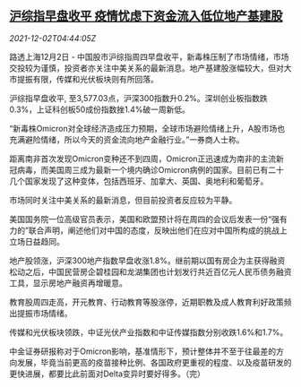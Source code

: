 <!--1638421262000-->
[沪综指早盘收平 疫情忧虑下资金流入低位地产基建股](https://cn.reuters.com/article/china-stock-market-morning-1202-idCNKBS2IH0A6)
------

<div><i>2021-12-02T04:44:05Z</i></div><p>路透上海12月2日 - 中国股市沪综指周四早盘收平，新毒株压制了市场情绪，市场交投较为谨慎，投资者亦关注中美关系的最新消息。地产基建股涨幅较大，但对大市提振有限，传媒和光伏板块则有所回落。</p><p>沪综指早盘收平, 至3,577.03点，沪深300指数升0.2%。深圳创业板指数跌0.3%，上证科创板50成份指数挫1.4%破一周新低。</p><p>“新毒株Omicron对全球经济造成压力预期，全球市场避险情绪上升，A股市场也充满避险情绪，所以今天的资金流向地产金融行业。”一券商人士称。</p><p>距离南非首次发现Omicron变种还不到四周，Omicron正迅速成为南非的主流新冠病毒，而美国周三成为最新一个境内确诊Omicron病例的国家。目前已有二十几个国家发现了这种变体，包括西班牙、加拿大、英国、奥地利和葡萄牙。</p><p>市场同时关注中美关系的最新消息，但目前投资者反应较为平静。</p><p>美国国务院一位高级官员表示，美国和欧盟预计将在周四的会议后发表一份“强有力的”联合声明，阐述他们对中国的态度，反映出他们在应对中国所构成的挑战上立场日益趋同。</p><p>地产股领涨，沪深300地产指数早盘收涨1.8%。继前期以国有房企为主获得融资松动之后，中国民营房企碧桂园和龙湖集团也计划发行共近百亿元人民币债务融资工具，显示房地产融资再增暖意。</p><p>教育股周四走高，开元教育、行动教育等股涨停，近期职教及成人教育利好政策频出提振市场情绪。</p><p>传媒和光伏板块领跌，中证光伏产业指数和中证传媒指数分别收跌1.6%和1.7%。</p><p>中金证券研报称对于Omicron影响，基准情形下，预计整体并不至于往最差的方向发展，毕竟当前更高的疫苗接种比例、各国政府更重视的程度、以及疫苗研发的更快进展，都要比此前面对Delta变异时要好得多。（完）</p>
